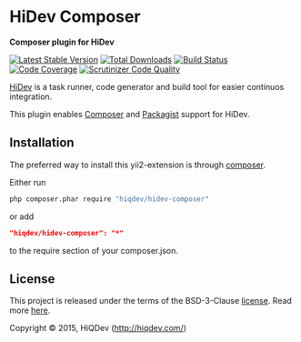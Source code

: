HiDev Composer
==============

**Composer plugin for HiDev**

[![Latest Stable Version](https://poser.pugx.org/hiqdev/hidev-composer/v/stable)](https://packagist.org/packages/hiqdev/hidev-composer)
[![Total Downloads](https://poser.pugx.org/hiqdev/hidev-composer/downloads)](https://packagist.org/packages/hiqdev/hidev-composer)
[![Build Status](https://img.shields.io/travis/hiqdev/hidev-composer.svg)](https://travis-ci.org/hiqdev/hidev-composer)
[![Code Coverage](https://scrutinizer-ci.com/g/hiqdev/hidev-composer/badges/coverage.png?b=master)](https://scrutinizer-ci.com/g/hiqdev/hidev-composer/?branch=master)
[![Scrutinizer Code Quality](https://scrutinizer-ci.com/g/hiqdev/hidev-composer/badges/quality-score.png?b=master)](https://scrutinizer-ci.com/g/hiqdev/hidev-composer/?branch=master)

[HiDev](https://github.com/hiqdev/hidev) is a task runner, code generator and build tool for easier continuos integration.

This plugin enables [Composer](https://getcomposer.org/) and [Packagist](https://packagist.org/) support for HiDev.

## Installation

The preferred way to install this yii2-extension is through [composer](http://getcomposer.org/download/).

Either run

```sh
php composer.phar require "hiqdev/hidev-composer"
```

or add

```json
"hiqdev/hidev-composer": "*"
```

to the require section of your composer.json.

## License

This project is released under the terms of the BSD-3-Clause [license](LICENSE).
Read more [here](http://choosealicense.com/licenses/bsd-3-clause).

Copyright © 2015, HiQDev (http://hiqdev.com/)
